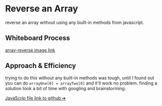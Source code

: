 # Reverse an Array
reverse an array without using any built-in methods from javascript.

## Whiteboard Process
[array-reverse image link](https://i.imgur.com/qHaDXf9.png)

## Approach & Efficiency
trying to do this without any built-in methods was tough, until I found out you can do `arrayOne[0] = arrayTwo[0]` and it'll work no problem. finding a solution took a bit of time with googling and brainstorming.


[JavaScrip file link to github ➜](https://github.com/Suhaib-Ersan/401-data-structures-and-algorithms/blob/main/array-reverse/array-reverse.js)